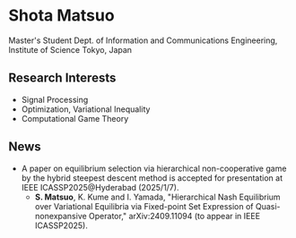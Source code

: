 # Shota Matsuo
Master's Student
Dept. of Information and Communications Engineering,
Institute of Science Tokyo, Japan

## Research Interests
- Signal Processing
- Optimization, Variational Inequality
- Computational Game Theory

## News
- A paper on equilibrium selection via hierarchical non-cooperative game by the hybrid steepest descent method is accepted for presentation at IEEE ICASSP2025@Hyderabad (2025/1/7). 
  - **S. Matsuo**, K. Kume and I. Yamada, "Hierarchical Nash Equilibrium over Variational Equilibria via Fixed-point Set Expression of Quasi-nonexpansive Operator," arXiv:2409.11094 (to appear in IEEE ICASSP2025). 
